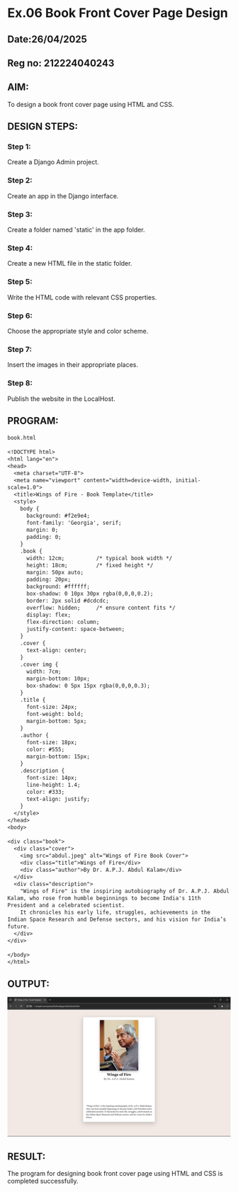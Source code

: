 # Ex.06 Book Front Cover Page Design
## Date:26/04/2025
## Reg no: 212224040243
## AIM:
To design a book front cover page using HTML and CSS.

## DESIGN STEPS:

### Step 1:
Create a Django Admin project.

### Step 2:
Create an app in the Django interface.

### Step 3:
Create a folder named 'static' in the app folder.

### Step 4:
Create a new HTML file in the static folder.

### Step 5:
Write the HTML code with relevant CSS properties.

### Step 6:
Choose the appropriate style and color scheme.

### Step 7:
Insert the images in their appropriate places.

### Step 8:
Publish the website in the LocalHost.

## PROGRAM:

```
book.html

<!DOCTYPE html>
<html lang="en">
<head>
  <meta charset="UTF-8">
  <meta name="viewport" content="width=device-width, initial-scale=1.0">
  <title>Wings of Fire - Book Template</title>
  <style>
    body {
      background: #f2e9e4;
      font-family: 'Georgia', serif;
      margin: 0;
      padding: 0;
    }
    .book {
      width: 12cm;          /* typical book width */
      height: 18cm;         /* fixed height */
      margin: 50px auto;
      padding: 20px;
      background: #ffffff;
      box-shadow: 0 10px 30px rgba(0,0,0,0.2);
      border: 2px solid #dcdcdc;
      overflow: hidden;     /* ensure content fits */
      display: flex;
      flex-direction: column;
      justify-content: space-between;
    }
    .cover {
      text-align: center;
    }
    .cover img {
      width: 7cm;
      margin-bottom: 10px;
      box-shadow: 0 5px 15px rgba(0,0,0,0.3);
    }
    .title {
      font-size: 24px;
      font-weight: bold;
      margin-bottom: 5px;
    }
    .author {
      font-size: 18px;
      color: #555;
      margin-bottom: 15px;
    }
    .description {
      font-size: 14px;
      line-height: 1.4;
      color: #333;
      text-align: justify;
    }
  </style>
</head>
<body>

<div class="book">
  <div class="cover">
    <img src="abdul.jpeg" alt="Wings of Fire Book Cover">
    <div class="title">Wings of Fire</div>
    <div class="author">By Dr. A.P.J. Abdul Kalam</div>
  </div>
  <div class="description">
    "Wings of Fire" is the inspiring autobiography of Dr. A.P.J. Abdul Kalam, who rose from humble beginnings to become India's 11th President and a celebrated scientist. 
    It chronicles his early life, struggles, achievements in the Indian Space Research and Defense sectors, and his vision for India’s future.
  </div>
</div>

</body>
</html>

```
## OUTPUT:
![alt text](<Screenshot (18).png>)

## RESULT:
The program for designing book front cover page using HTML and CSS is completed successfully.
